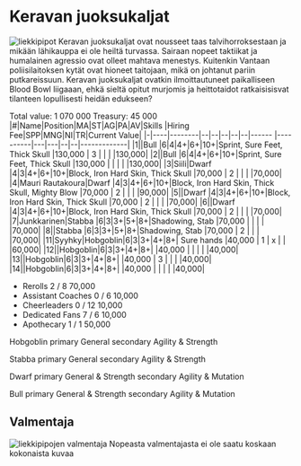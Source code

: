 # Keravan juoksukaljat
![liekkipipot](/siteTexts/blogEntries/1/image.png)
Keravan juoksukaljat ovat nousseet taas talvihorroksestaan ja mikään lähikauppa ei ole heiltä turvassa. Sairaan nopeet taktiikat ja humalainen agressio ovat olleet mahtava menestys. Kuitenkin Vantaan poliisilaitoksen kytät ovat hioneet taitojaan, mikä on johtanut pariin putkareissuun. Keravan juoksukaljat ovatkin ilmoittautuneet paikalliseen Blood Bowl liigaaan, ehkä sieltä opitut murjomis ja heittotaidot ratkaisisisvat tilanteen lopullisesti heidän edukseen?

Total value: 1 070 000  Treasury: 45 000
|#|Name|Position|MA|ST|AG|PA|AV|Skills                                           |Hiring Fee|SPP|MNG|NI|TR|Current Value|
|-|----|--------|--|--|--|--|--|------                                           |----------|---|---|--|--|-------------|
|1||Bull     |6|4|4+|6+|10+|Sprint, Sure Feet, Thick Skull                       |130,000   | 3 |  | | |130,000|
|2||Bull     |6|4|4+|6+|10+|Sprint, Sure Feet, Thick Skull                       |130,000   |  |  | | |130,000|
|3|Siili|Dwarf    |4|3|4+|6+|10+|Block, Iron Hard Skin, Thick Skull              |70,000    | 2 |  | | |70,000|
|4|Mauri Rautakoura|Dwarf    |4|3|4+|6+|10+|Block, Iron Hard Skin, Thick Skull, Mighty Blow  |70,000    | 2 |  | | |90,000|
|5||Dwarf    |4|3|4+|6+|10+|Block, Iron Hard Skin, Thick Skull                   |70,000    | 2 |  | | |70,000|
|6||Dwarf    |4|3|4+|6+|10+|Block, Iron Hard Skin, Thick Skull                   |70,000    | 2 |  | | |70,000|
|7|Junkkarinen|Stabba   |6|3|3+|5+|8+|Shadowing, Stab                            |70,000    | |  | | |70,000|
|8||Stabba   |6|3|3+|5+|8+|Shadowing, Stab                                       |70,000    | 2 |  | | |70,000|
|11|Syyhky|Hobgoblin|6|3|3+|4+|8+| Sure hands                                    |40,000    | 1 | x | | |60,000|
|12||Hobgoblin|6|3|3+|4+|8+|                                                     |40,000    |  |  | | |40,000|
|13||Hobgoblin|6|3|3+|4+|8+|                                                     |40,000    | 3 |  | | |40,000|
|14||Hobgoblin|6|3|3+|4+|8+|                                                     |40,000    |  |  | | |40,000|

- Rerolls 	2 / 8 	70,000 	
- Assistant Coaches 	0 / 6 	10,000 	
- Cheerleaders 	0 / 12 	10,000 	
- Dedicated Fans 	7 / 6 	10,000 	
- Apothecary 	1 / 1 	50,000 	


Hobgoblin primary General secondary Agility & Strength

Stabba primary General secondary Agility & Strength

Dwarf primary General & Strength secondary Agility & Mutation

Bull primary General & Strength secondary Agility & Mutation

## Valmentaja 
![liekkipipojen valmentaja](/siteTexts/blogEntries/1/image-1.png)
Nopeasta valmentajasta ei ole saatu koskaan kokonaista kuvaa
